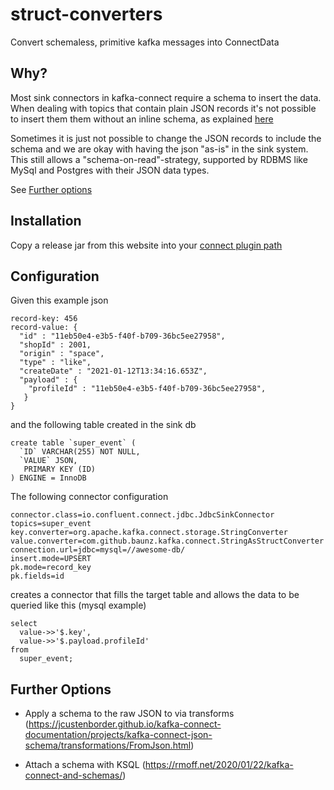 # struct-converters

Convert schemaless, primitive kafka messages into ConnectData

## Why?

Most sink connectors in kafka-connect require a schema to insert the data. When dealing with topics that contain plain JSON records it's not possible to insert them them without an inline schema, as explained [here](https://www.confluent.de/blog/kafka-connect-deep-dive-converters-serialization-explained/#string-json-data)

Sometimes it is just not possible to change the JSON records to include the schema and we are okay with having the json "as-is" in the sink system. This still allows a "schema-on-read"-strategy, supported by RDBMS like MySql and Postgres with their JSON data types.
 
 See [Further options](#further-options)
 ## Installation
 
 Copy a release jar from this website into your [connect plugin path](https://docs.confluent.io/home/connect/userguide.html#installing-kconnect-plugins)
 
 ## Configuration
 
Given this example json
 
 ```
record-key: 456
record-value: {
   "id" : "11eb50e4-e3b5-f40f-b709-36bc5ee27958",
   "shopId" : 2001,
   "origin" : "space",
   "type" : "like",
   "createDate" : "2021-01-12T13:34:16.653Z",
   "payload" : {
     "profileId" : "11eb50e4-e3b5-f40f-b709-36bc5ee27958",
    }
}
 ```

and the following table created in the sink db

```
create table `super_event` (
  `ID` VARCHAR(255) NOT NULL,
  `VALUE` JSON,
   PRIMARY KEY (ID)
) ENGINE = InnoDB
```

The following connector configuration 
 
 ```
connector.class=io.confluent.connect.jdbc.JdbcSinkConnector
topics=super_event
key.converter=org.apache.kafka.connect.storage.StringConverter
value.converter=com.github.baunz.kafka.connect.StringAsStructConverter
connection.url=jdbc=mysql=//awesome-db/
insert.mode=UPSERT
pk.mode=record_key
pk.fields=id
```

creates a connector that fills the target table and allows the data to be queried like this (mysql example)


```
select
  value->>'$.key',
  value->>'$.payload.profileId'
from
  super_event;
```
 ## Further Options
 
 * Apply a schema to the raw JSON to via transforms (https://jcustenborder.github.io/kafka-connect-documentation/projects/kafka-connect-json-schema/transformations/FromJson.html)
 
 * Attach a schema with KSQL (https://rmoff.net/2020/01/22/kafka-connect-and-schemas/)
